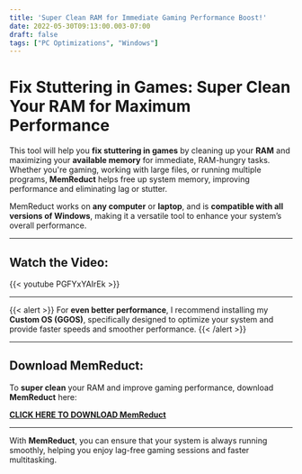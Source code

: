 ```yaml
---
title: 'Super Clean RAM for Immediate Gaming Performance Boost!'
date: 2022-05-30T09:13:00.003-07:00
draft: false
tags: ["PC Optimizations", "Windows"]
---
```


# Fix Stuttering in Games: Super Clean Your RAM for Maximum Performance

This tool will help you **fix stuttering in games** by cleaning up your **RAM** and maximizing your **available memory** for immediate, RAM-hungry tasks. Whether you're gaming, working with large files, or running multiple programs, **MemReduct** helps free up system memory, improving performance and eliminating lag or stutter.

MemReduct works on **any computer** or **laptop**, and is **compatible with all versions of Windows**, making it a versatile tool to enhance your system’s overall performance.

---

## Watch the Video:
{{< youtube PGFYxYAIrEk >}}

---

{{< alert >}}
For **even better performance**, I recommend installing my **Custom OS (GGOS)**, specifically designed to optimize your system and provide faster speeds and smoother performance.
{{< /alert >}} 

---

## Download MemReduct:

To **super clean** your RAM and improve gaming performance, download **MemReduct** here:

 [**CLICK HERE TO DOWNLOAD MemReduct**](https://www.henrypp.org/product/memreduct) 

---

With **MemReduct**, you can ensure that your system is always running smoothly, helping you enjoy lag-free gaming sessions and faster multitasking.

